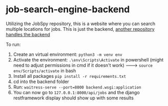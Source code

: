 # job-search-engine-backend
Utilizing the JobSpy repository, this is a website where you can search multiple locations for jobs. This is just the backend, [another repository handles the backend](https://github.com/ebarr10/job-search-engine-frontend)

To run:
1. Create an virtual environment: `python3 -m venv env`
2. Activate the environment: `.\env\Scripts\Activate` in powershell (might need to adjust permissions in cmd if it doesn't work) ---> `source env/Scripts/activate` in bash
3. Install all packages `pip install -r requirements.txt`
4. cd into the backend folder
5. Run: `waitress-serve --port=8000 backend.wsgi:application`
6. You can now go to `127.0.0.1:8000/api/jobs` and the django restframework display should show up with some results

